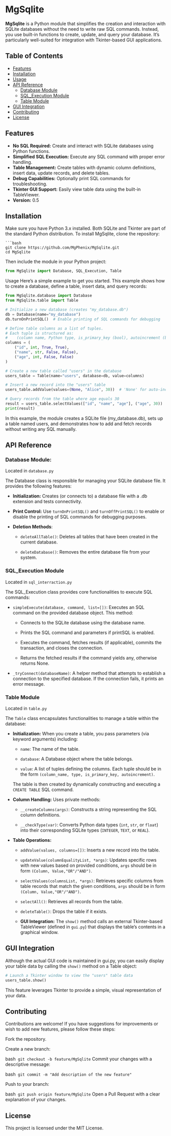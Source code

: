 # MgSqlite

**MgSqlite** is a Python module that simplifies the creation and interaction with SQLite databases without the need to write raw SQL commands. Instead, you use built-in functions to create, update, and query your database. It’s particularly well-suited for integration with Tkinter-based GUI applications.

## Table of Contents

- [Features](#features)
- [Installation](#installation)
- [Usage](#usage)
- [API Reference](#api-reference)
  - [Database Module](#database-module)
  - [SQL_Execution Module](#sql_execution-module)
  - [Table Module](#table-module)
- [GUI Integration](#gui-integration)
- [Contributing](#contributing)
- [License](#license)

## Features

- **No SQL Required:** Create and interact with SQLite databases using Python functions.
- **Simplified SQL Execution:** Execute any SQL command with proper error handling.
- **Table Management:** Create tables with dynamic column definitions, insert data, update records, and delete tables.
- **Debug Capabilities:** Optionally print SQL commands for troubleshooting.
- **Tkinter GUI Support:** Easily view table data using the built-in TableViewer.
- **Version:** 0.5

## Installation

Make sure you have Python 3.x installed. Both SQLite and Tkinter are part of the standard Python distribution. To install MgSqlite, clone the repository:
```
```bash
git clone https://github.com/MgPhenix/MgSqlite.git
cd MgSqlite
```

Then include the module in your Python project:

```python
from MgSqlite import Database, SQL_Execution, Table
```
Usage
Here’s a simple example to get you started. This example shows how to create a database, define a table, insert data, and query records:

```python
from MgSqlite.database import Database
from MgSqlite.table import Table

# Initialize a new database (creates "my_database.db")
db = Database(name="my_database")
db.turnOnPrintSQL()  # Enable printing of SQL commands for debugging

# Define table columns as a list of tuples.
# Each tuple is structured as: 
#    (column name, Python type, is_primary_key (bool), autoincrement (bool))
columns = (
    ("id", int, True, True),
    ("name", str, False, False),
    ("age", int, False, False)
)

# Create a new table called "users" in the database
users_table = Table(name="users", database=db, value=columns)

# Insert a new record into the "users" table
users_table.addValue(values=(None, "Alice", 30))  # 'None' for auto-incremented primary key

# Query records from the table where age equals 30
result = users_table.selectValues(["id", "name", "age"], ("age", 30))
print(result)
```
In this example, the module creates a SQLite file (my_database.db), sets up a table named users, and demonstrates how to add and fetch records without writing any SQL manually.

## API Reference
### Database Module:
Located in ```database.py```

The Database class is responsible for managing your SQLite database file. It provides the following features:

- **Initialization:** Creates (or connects to) a database file with a .db extension and tests connectivity.

- **Print Control:** Use ```turnOnPrintSQL()``` and ```turnOffPrintSQL()``` to enable or disable the printing of SQL commands for debugging purposes.

- **Deletion Methods**:

  - ```deleteAllTable()```: Deletes all tables that have been created in the current database.

  - ```deleteDatabase()```: Removes the entire database file from your system.

### SQL_Execution Module
Located in ```sql_interraction.py```

The SQL_Execution class provides core functionalities to execute SQL commands:

- ```simpleExecute(database, command, list=[])```: Executes an SQL command on the provided database object. This method:

  - Connects to the SQLite database using the database name.

  - Prints the SQL command and parameters if printSQL is enabled.

  - Executes the command, fetches results (if applicable), commits the transaction, and closes the connection.

  - Returns the fetched results if the command yields any, otherwise returns None.

- ```_tryConnect(databaseName)```: A helper method that attempts to establish a connection to the specified database. If the connection fails, it prints an error message.

### Table Module
Located in ```table.py```

The ```Table``` class encapsulates functionalities to manage a table within the database:

- **Initialization:** When you create a table, you pass parameters (via keyword arguments) including:

  - ```name```: The name of the table.

  - ```database```: A Database object where the table belongs.

  - ```value```: A list of tuples defining the columns. Each tuple should be in the form ```(column_name, type, is_primary_key, autoincrement)```.

  The table is then created by dynamically constructing and executing a ```CREATE TABLE``` SQL command.

- **Column Handling:** Uses private methods:

  - ```__createColumns(args)```: Constructs a string representing the SQL column definitions.

  - ```__checkType(var)```: Converts Python data types (```int```, ```str```, or ```float```) into their corresponding SQLite types (```INTEGER```, ```TEXT```, or ```REAL```).

- **Table Operations:**

  - ```addValue(values, columns=[])```: Inserts a new record into the table.

  - ```updateValue(columnEqualityList, *args)```: Updates specific rows with new values based on provided conditions, ```args``` should be in form ```(Column, Value,"OR"/"AND")```.

  - ```selectValues(columnsList, *args)```: Retrieves specific columns from table records that match the given conditions, ```args``` should be in form ```(Column, Value,"OR"/"AND")```.

  - ```selectAll()```: Retrieves all records from the table.

  - ```deleteTable()```: Drops the table if it exists.

  - **GUI Integration:** The ```show()``` method calls an external Tkinter-based TableViewer (defined in ```gui.py```) that displays the table’s contents in a graphical window.

## GUI Integration
Although the actual GUI code is maintained in gui.py, you can easily display your table data by calling the ```show()``` method on a Table object:

```python
# Launch a Tkinter window to view the "users" table data
users_table.show()
```
This feature leverages Tkinter to provide a simple, visual representation of your data.

## Contributing
Contributions are welcome! If you have suggestions for improvements or wish to add new features, please follow these steps:

Fork the repository.

Create a new branch:

bash```
git checkout -b feature/MgSqlite```
Commit your changes with a descriptive message:

bash```
git commit -m "Add description of the new feature"```

Push to your branch:

bash```
git push origin feature/MgSqlite```
Open a Pull Request with a clear explanation of your changes.

## License
This project is licensed under the MIT License.


    
